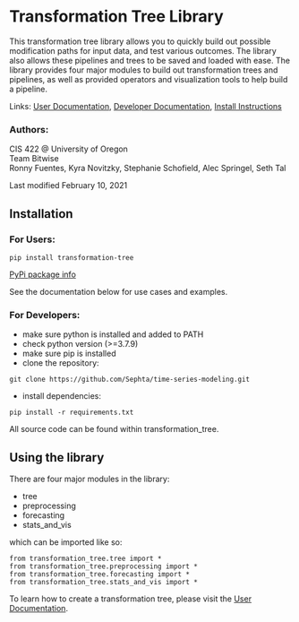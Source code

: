 # Transformation Tree Library

This transformation tree library allows you to quickly build out possible modification paths for input data, and test various outcomes. The library also allows these pipelines and trees to be saved and loaded with ease. The library provides four major modules to build out transformation trees and pipelines, as well as provided operators and visualization tools to help build a pipeline.

Links: [User Documentation](https://github.com/Sephta/time-series-modeling/blob/main/docs/user.md), [Developer Documentation](https://github.com/Sephta/time-series-modeling/blob/main/docs/dev.md), [Install Instructions](https://github.com/Sephta/time-series-modeling/blob/main/docs/install.md)

### Authors:

CIS 422 @ University of Oregon  
Team Bitwise  
Ronny Fuentes, Kyra Novitzky, Stephanie Schofield, Alec Springel, Seth Tal

Last modified February 10, 2021

## Installation

### For Users:

```
pip install transformation-tree
```

[PyPi package info](https://pypi.org/project/transformation-tree/1.2.0/ "PyPi package info")

See the documentation below for use cases and examples.

### For Developers:

- make sure python is installed and added to PATH
- check python version (>=3.7.9)
- make sure pip is installed
- clone the repository:

```
git clone https://github.com/Sephta/time-series-modeling.git
```

- install dependencies:

```
pip install -r requirements.txt
```

All source code can be found within transformation_tree.

## Using the library

There are four major modules in the library:

- tree
- preprocessing
- forecasting
- stats_and_vis

which can be imported like so:

```
from transformation_tree.tree import *
from transformation_tree.preprocessing import *
from transformation_tree.forecasting import *
from transformation_tree.stats_and_vis import *
```

To learn how to create a transformation tree, please visit the [User Documentation](https://github.com/Sephta/time-series-modeling/blob/main/docs/user.md).
